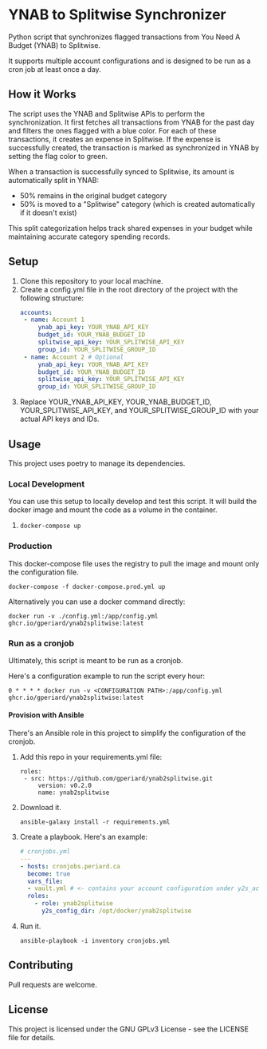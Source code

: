 # YNAB to Splitwise Synchronizer

Python script that synchronizes flagged transactions from You Need A Budget (YNAB) to Splitwise.

It supports multiple account configurations and is designed to be run as a cron job at least once a day.

## How it Works
The script uses the YNAB and Splitwise APIs to perform the synchronization. It first fetches all transactions from YNAB for the past day and filters the ones flagged with a blue color. For each of these transactions, it creates an expense in Splitwise. If the expense is successfully created, the transaction is marked as synchronized in YNAB by setting the flag color to green.

When a transaction is successfully synced to Splitwise, its amount is automatically split in YNAB:
- 50% remains in the original budget category
- 50% is moved to a "Splitwise" category (which is created automatically if it doesn't exist)

This split categorization helps track shared expenses in your budget while maintaining accurate category spending records.

## Setup

1. Clone this repository to your local machine.
2. Create a config.yml file in the root directory of the project with the following structure:
   ```yaml
   accounts:
    - name: Account 1
        ynab_api_key: YOUR_YNAB_API_KEY
        budget_id: YOUR_YNAB_BUDGET_ID
        splitwise_api_key: YOUR_SPLITWISE_API_KEY
        group_id: YOUR_SPLITWISE_GROUP_ID
    - name: Account 2 # Optional
        ynab_api_key: YOUR_YNAB_API_KEY
        budget_id: YOUR_YNAB_BUDGET_ID
        splitwise_api_key: YOUR_SPLITWISE_API_KEY
        group_id: YOUR_SPLITWISE_GROUP_ID
   ```
3. Replace YOUR_YNAB_API_KEY, YOUR_YNAB_BUDGET_ID, YOUR_SPLITWISE_API_KEY, and YOUR_SPLITWISE_GROUP_ID with your actual API keys and IDs.


## Usage
This project uses poetry to manage its dependencies.

### Local Development
You can use this setup to locally develop and test this script.
It will build the docker image and mount the code as a volume in the container.

1. `docker-compose up`

### Production
This docker-compose file uses the registry to pull the image and mount only the configuration file.

```
docker-compose -f docker-compose.prod.yml up
```

Alternatively you can use a docker command directly:

```
docker run -v ./config.yml:/app/config.yml ghcr.io/gperiard/ynab2splitwise:latest
```

### Run as a cronjob
Ultimately, this script is meant to be run as a cronjob.

Here's a configuration example to run the script every hour:
```
0 * * * * docker run -v <CONFIGURATION PATH>:/app/config.yml ghcr.io/gperiard/ynab2splitwise:latest
```

#### Provision with Ansible
There's an Ansible role in this project to simplify the configuration of the cronjob.

1. Add this repo in your requirements.yml file:
   ```
   roles:
    - src: https://github.com/gperiard/ynab2splitwise.git
        version: v0.2.0
        name: ynab2splitwise
   ```
2. Download it.
   ```
   ansible-galaxy install -r requirements.yml
   ```
3. Create a playbook. Here's an example:
   ```yaml
   # cronjobs.yml
   ---
   - hosts: cronjobs.periard.ca
     become: true
     vars_file:
     - vault.yml # <- contains your account configuration under y2s_accounts_configuration
     roles:
       - role: ynab2splitwise
         y2s_config_dir: /opt/docker/ynab2splitwise
   ```
4. Run it.
   ```
   ansible-playbook -i inventory cronjobs.yml
   ```

## Contributing
Pull requests are welcome.

## License
This project is licensed under the  GNU GPLv3 License - see the LICENSE file for details.
